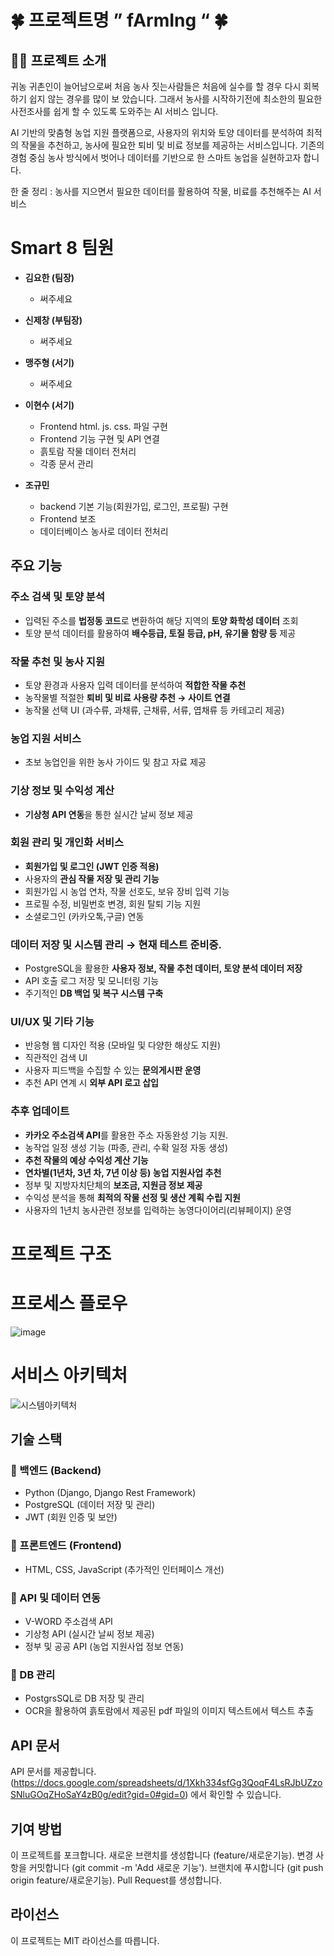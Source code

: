 # 🍀 프로젝트명 ” fArmIng “ 🍀

## 🧑‍🌾 프로젝트 소개 

귀농 귀촌인이 늘어남으로써 처음 농사 짓는사람들은 처음에 실수를 할 경우 다시 회복하기 쉽지 않는 경우를 많이 보 았습니다. 그래서 농사를 시작하기전에 최소한의 필요한 사전조사를 쉽게 할 수 있도록 도와주는 AI 서비스 입니다.

AI 기반의 맞춤형 농업 지원 플랫폼으로, 사용자의 위치와 토양 데이터를 분석하여 최적의 작물을 추천하고, 농사에 필요한 퇴비 및 비료 정보를 제공하는 서비스입니다. 기존의 경험 중심 농사 방식에서 벗어나 데이터를 기반으로 한 스마트 농업을 실현하고자 합니다.

한 줄 정리 :  농사를 지으면서 필요한 데이터를 활용하여 작물, 비료를 추천해주는 AI 서비스

# Smart 8 팀원

- **김요한 (팀장)**  
  - 써주세요

- **신제창 (부팀장)**  
  - 써주세요

- **맹주형 (서기)**  
  - 써주세요
 
- **이현수 (서기)**  
  - Frontend html. js. css. 파일 구현
  - Frontend 기능 구현 및 API 연결
  - 흙토람 작물 데이터 전처리
  - 각종 문서 관리
    
- **조규민**  
  - backend 기본 기능(회원가입, 로그인, 프로필) 구현
  - Frontend 보조
  - 데이터베이스 농사로 데이터 전처리
  
## 주요 기능

### **주소 검색 및 토양 분석**

- 입력된 주소를 **법정동 코드**로 변환하여 해당 지역의 **토양 화학성 데이터** 조회
- 토양 분석 데이터를 활용하여 **배수등급, 토질 등급, pH, 유기물 함량 등** 제공

### **작물 추천 및 농사 지원**

- 토양 환경과 사용자 입력 데이터를 분석하여 **적합한 작물 추천**
- 농작물별 적절한 **퇴비 및 비료 사용량 추천 → 사이트 연결**
- 농작물 선택 UI (과수류, 과채류, 근채류, 서류, 엽채류 등 카테고리 제공)

### **농업 지원 서비스**

- 초보 농업인을 위한 농사 가이드 및 참고 자료 제공

### **기상 정보 및 수익성 계산**

- **기상청 API 연동**을 통한 실시간 날씨 정보 제공

### **회원 관리 및 개인화 서비스**

- **회원가입 및 로그인 (JWT 인증 적용)**
- 사용자의 **관심 작물 저장 및 관리 기능**
- 회원가입 시 농업 연차, 작물 선호도, 보유 장비 입력 기능
- 프로필 수정, 비밀번호 변경, 회원 탈퇴 기능 지원
- 소셜로그인 (카카오톡,구글) 연동

### **데이터 저장 및 시스템 관리 → 현재 테스트 준비중.**

- PostgreSQL을 활용한 **사용자 정보, 작물 추천 데이터, 토양 분석 데이터 저장**
- API 호출 로그 저장 및 모니터링 기능
- 주기적인 **DB 백업 및 복구 시스템 구축**

### **UI/UX 및 기타 기능**

- 반응형 웹 디자인 적용 (모바일 및 다양한 해상도 지원)
- 직관적인 검색 UI
- 사용자 피드백을 수집할 수 있는 **문의게시판 운영**
- 추천 API 연계 시 **외부 API 로고 삽입**

### **추후 업데이트**

- **카카오 주소검색 API**를 활용한 주소 자동완성 기능 지원.
- 농작업 일정 생성 기능 (파종, 관리, 수확 일정 자동 생성)
- **추천 작물의 예상 수익성 계산 기능**
- **연차별(1년차, 3년 차, 7년 이상 등) 농업 지원사업 추천**
- 정부 및 지방자치단체의 **보조금, 지원금 정보 제공**
- 수익성 분석을 통해 **최적의 작물 선정 및 생산 계획 수립 지원**
- 사용자의 1년치 농사관련 정보를 입력하는 농영다이어리(리뷰페이지) 운영

# 프로젝트 구조

# 프로세스 플로우

![image](https://github.com/user-attachments/assets/17de6152-f86a-4be7-a9dc-2853c7bcfb65)

# 서비스 아키텍처

![시스템아키텍처](https://github.com/user-attachments/assets/516a8208-ef61-49b2-a1ec-8371a38185fc)

## 기술 스택
### **🔹 백엔드 (Backend)**

- Python (Django, Django Rest Framework)
- PostgreSQL (데이터 저장 및 관리)
- JWT (회원 인증 및 보안)

### **🔹 프론트엔드 (Frontend)**

- HTML, CSS, JavaScript (추가적인 인터페이스 개선)

### **🔹 API 및 데이터 연동**

- V-WORD 주소검색 API
- 기상청 API (실시간 날씨 정보 제공)
- 정부 및 공공 API (농업 지원사업 정보 연동)

### **🔹 DB 관리**

- PostgrsSQL로 DB 저장 및 관리
- OCR을 활용하여 흙토람에서 제공된 pdf 파일의 이미지 텍스트에서 텍스트 추출
  
## API 문서
API 문서를 제공합니다. (https://docs.google.com/spreadsheets/d/1Xkh334sfGg3QoqF4LsRJbUZzoSNluGOqZHoSaY4zB0g/edit?gid=0#gid=0) 에서 확인할 수 있습니다. 

## 기여 방법
이 프로젝트를 포크합니다.
새로운 브랜치를 생성합니다 (feature/새로운기능).
변경 사항을 커밋합니다 (git commit -m 'Add 새로운 기능').
브랜치에 푸시합니다 (git push origin feature/새로운기능).
Pull Request를 생성합니다.

## 라이선스
이 프로젝트는 MIT 라이선스를 따릅니다.

